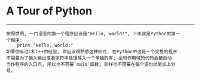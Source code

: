# **A Tour of Python**
***


	按照惯例, 一门语言的第一个程序应该是"Hello, world!", 下面就是Python的第一 
	个程序:
		print "Hello, world!"
	如果你有过C和C++的经验, 你应该很熟悉这种形式, 在Python中这是一个完整的程序
	不需要为了输入输出或者字符串处理导入一个单独的库; 全局作用域的代码会被自动
	当作程序的入口点, 所以也不需要`main`函数; 同样也不需要在每个语句结尾加上分
	号。
